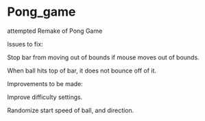 # Pong_game
attempted Remake of Pong Game


Issues to fix: 

Stop bar from moving out of bounds if mouse moves out of bounds. 

When ball hits top of bar, it does not bounce off of it. 


Improvements to be made: 

Improve difficulty settings. 

Randomize start speed of ball, and direction. 


